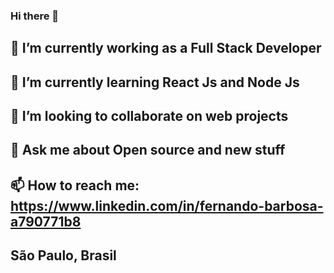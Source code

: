 ### Hi there 👋

## 🔭 I’m currently working as a Full Stack Developer
## 🌱 I’m currently learning React Js and Node Js
## 👯 I’m looking to collaborate on web projects
## 💬 Ask me about Open source and new stuff
## 📫 How to reach me: https://www.linkedin.com/in/fernando-barbosa-a790771b8
## São Paulo, Brasil

